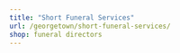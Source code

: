 ```yaml
---
title: "Short Funeral Services"
url: /georgetown/short-funeral-services/
shop: funeral directors
---
```

